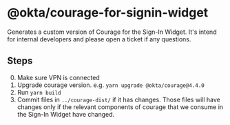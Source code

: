 # @okta/courage-for-signin-widget

Generates a custom version of Courage for the Sign-In Widget.
It's intend for internal developers and please open a ticket if any questions.

## Steps

0. Make sure VPN is connected
1. Upgrade courage version. e.g. `yarn upgrade @okta/courage@4.4.0`
2. Run `yarn build`
3. Commit files in `../courage-dist/` if it has changes.
   Those files will have changes only if the relevant components of courage that we consume in the Sign-In Widget have changed.

